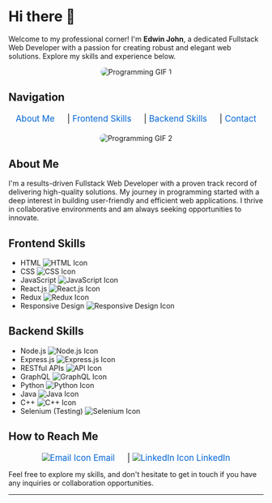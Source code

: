 # Hi there 👋

Welcome to my professional corner! I'm **Edwin John**, a dedicated Fullstack Web Developer with a passion for creating robust and elegant web solutions. Explore my skills and experience below.

<div align="center">
  <img src="https://media.giphy.com/media/YOUR-FIRST-GIPHY-ID/giphy.gif" alt="Programming GIF 1" style="border-radius: 10px;">
</div>

## Navigation

<div align="center" style="margin-top: 20px; font-size: 1.2em;">
  <a href="#about-me" style="margin-right: 20px; text-decoration: none; color: #0366d6; transition: color 0.3s ease-in-out;">About Me</a> |
  <a href="#frontend-skills" style="margin-right: 20px; text-decoration: none; color: #0366d6; transition: color 0.3s ease-in-out;">Frontend Skills</a> |
  <a href="#backend-skills" style="margin-right: 20px; text-decoration: none; color: #0366d6; transition: color 0.3s ease-in-out;">Backend Skills</a> |
  <a href="#how-to-reach-me" style="text-decoration: none; color: #0366d6; transition: color 0.3s ease-in-out;">Contact</a>
</div>

<div align="center" style="margin-top: 20px;">
  <img src="https://media.giphy.com/media/YOUR-SECOND-GIPHY-ID/giphy.gif" alt="Programming GIF 2" style="border-radius: 10px;">
</div>

## About Me

I'm a results-driven Fullstack Web Developer with a proven track record of delivering high-quality solutions. My journey in programming started with a deep interest in building user-friendly and efficient web applications. I thrive in collaborative environments and am always seeking opportunities to innovate.

## Frontend Skills

- HTML <img src="https://img.icons8.com/ios-filled/30/000000/html-5.png" alt="HTML Icon" style="margin-bottom: -6px;"/>
- CSS <img src="https://img.icons8.com/ios-filled/30/000000/css3.png" alt="CSS Icon" style="margin-bottom: -6px;"/>
- JavaScript <img src="https://img.icons8.com/ios-filled/30/000000/javascript.png" alt="JavaScript Icon" style="margin-bottom: -6px;"/>
- React.js <img src="https://img.icons8.com/ios-filled/30/000000/react-native.png" alt="React.js Icon" style="margin-bottom: -6px;"/>
- Redux <img src="https://img.icons8.com/ios-filled/30/000000/redux.png" alt="Redux Icon" style="margin-bottom: -6px;"/>
- Responsive Design <img src="https://img.icons8.com/ios-filled/30/000000/responsive.png" alt="Responsive Design Icon" style="margin-bottom: -6px;"/>

## Backend Skills

- Node.js <img src="https://img.icons8.com/ios-filled/30/000000/nodejs.png" alt="Node.js Icon" style="margin-bottom: -6px;"/>
- Express.js <img src="https://img.icons8.com/ios-filled/30/000000/express.png" alt="Express.js Icon" style="margin-bottom: -6px;"/>
- RESTful APIs <img src="https://img.icons8.com/ios-filled/30/000000/api.png" alt="API Icon" style="margin-bottom: -6px;"/>
- GraphQL <img src="https://img.icons8.com/ios-filled/30/000000/graphql.png" alt="GraphQL Icon" style="margin-bottom: -6px;"/>
- Python <img src="https://img.icons8.com/ios-filled/30/000000/python.png" alt="Python Icon" style="margin-bottom: -6px;"/>
- Java <img src="https://img.icons8.com/ios-filled/30/000000/java-coffee-cup-logo.png" alt="Java Icon" style="margin-bottom: -6px;"/>
- C++ <img src="https://img.icons8.com/ios-filled/30/000000/c-plus-plus-logo.png" alt="C++ Icon" style="margin-bottom: -6px;"/>
- Selenium (Testing) <img src="https://img.icons8.com/ios-filled/30/000000/selenium-test-automation.png" alt="Selenium Icon" style="margin-bottom: -6px;"/>

## How to Reach Me

<div align="center" style="margin-top: 20px; font-size: 1.2em;">
  <a href="mailto:edwinsjohn52@gmail.com" style="margin-right: 20px; text-decoration: none; color: #0366d6; transition: color 0.3s ease-in-out;"><img src="https://img.icons8.com/material-outlined/24/000000/email.png" alt="Email Icon" style="margin-bottom: -4px;"/> Email</a> |
  <a href="https://www.linkedin.com/in/YOUR_LINKEDIN_PROFILE/" target="_blank" style="text-decoration: none; color: #0366d6; transition: color 0.3s ease-in-out;"><img src="https://img.icons8.com/material-outlined/24/000000/linkedin.png" alt="LinkedIn Icon" style="margin-bottom: -4px;"/> LinkedIn</a>
</div>

Feel free to explore my skills, and don't hesitate to get in touch if you have any inquiries or collaboration opportunities.

---

<!-- 
😄 Pronouns: ...
⚡ Fun fact: ... 
-->
